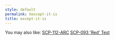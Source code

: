 ```yaml
---
style: default
permalink: Xexcept-it-is
title: except-it-is
---
```

You may also like:
[SCP-112-ARC](http://scp-wiki.net/scp-112-arc)
[SCP-093 'Red' Test](http://scp-wiki.net/scp-093-red-test)
